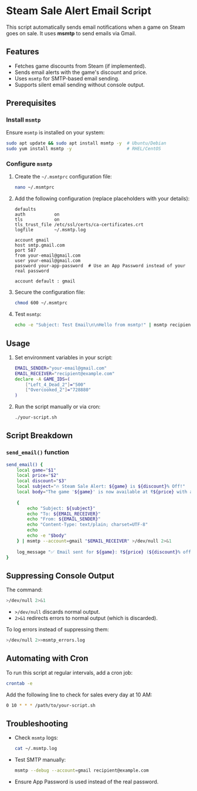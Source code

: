 # Steam Sale Alert Email Script

This script automatically sends email notifications when a game on Steam goes on sale. It uses **msmtp** to send emails via Gmail.

## Features
- Fetches game discounts from Steam (if implemented).
- Sends email alerts with the game's discount and price.
- Uses `msmtp` for SMTP-based email sending.
- Supports silent email sending without console output.

## Prerequisites
### Install `msmtp`
Ensure `msmtp` is installed on your system:
```bash
sudo apt update && sudo apt install msmtp -y  # Ubuntu/Debian
sudo yum install msmtp -y                     # RHEL/CentOS
```

### Configure `msmtp`
1. Create the `~/.msmtprc` configuration file:
    ```bash
    nano ~/.msmtprc
    ```
2. Add the following configuration (replace placeholders with your details):
    ```
    defaults
    auth           on
    tls            on
    tls_trust_file /etc/ssl/certs/ca-certificates.crt
    logfile        ~/.msmtp.log
    
    account gmail
    host smtp.gmail.com
    port 587
    from your-email@gmail.com
    user your-email@gmail.com
    password your-app-password  # Use an App Password instead of your real password
    
    account default : gmail
    ```
3. Secure the configuration file:
    ```bash
    chmod 600 ~/.msmtprc
    ```
4. Test `msmtp`:
    ```bash
    echo -e "Subject: Test Email\n\nHello from msmtp!" | msmtp recipient@example.com
    ```

## Usage
1. Set environment variables in your script:
    ```bash
    EMAIL_SENDER="your-email@gmail.com"
    EMAIL_RECEIVER="recipient@example.com"
    declare -A GAME_IDS=(
        ["Left_4_Dead_2"]="500"
        ["Overcooked_2"]="728880"
    )
    ```
2. Run the script manually or via cron:
    ```bash
    ./your-script.sh
    ```

## Script Breakdown
### `send_email()` function
```bash
send_email() {
    local game="$1"
    local price="$2"
    local discount="$3"
    local subject="🔥 Steam Sale Alert: ${game} is ${discount}% Off!"
    local body="The game '${game}' is now available at ₹${price} with a discount of ${discount}%!\n\nCheck it here: https://store.steampowered.com/app/${GAME_IDS[$game]}/"
    
    {
        echo "Subject: ${subject}"
        echo "To: ${EMAIL_RECEIVER}"
        echo "From: ${EMAIL_SENDER}"
        echo "Content-Type: text/plain; charset=UTF-8"
        echo
        echo -e "$body"
    } | msmtp --account=gmail "$EMAIL_RECEIVER" >/dev/null 2>&1
    
    log_message "✅ Email sent for ${game}: ₹${price} (${discount}% off)"
}
```

## Suppressing Console Output
The command:
```bash
>/dev/null 2>&1
```
- `>/dev/null` discards normal output.
- `2>&1` redirects errors to normal output (which is discarded).

To log errors instead of suppressing them:
```bash
>/dev/null 2>>msmtp_errors.log
```

## Automating with Cron
To run this script at regular intervals, add a cron job:
```bash
crontab -e
```
Add the following line to check for sales every day at 10 AM:
```bash
0 10 * * * /path/to/your-script.sh
```

## Troubleshooting
- Check `msmtp` logs:
    ```bash
    cat ~/.msmtp.log
    ```
- Test SMTP manually:
    ```bash
    msmtp --debug --account=gmail recipient@example.com
    ```
- Ensure App Password is used instead of the real password.



